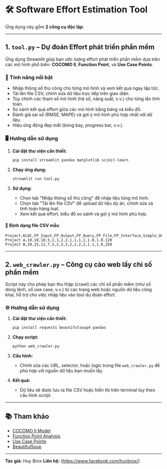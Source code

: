 # 🛠️ Software Effort Estimation Tool

Ứng dụng này gồm **2 công cụ độc lập**:

---

## 1. `tool.py` – Dự đoán Effort phát triển phần mềm

Ứng dụng Streamlit giúp bạn ước lượng effort phát triển phần mềm dựa trên các mô hình phổ biến: **COCOMO II**, **Function Point**, và **Use Case Points**.

### 🚀 Tính năng nổi bật

- Nhập thông số thủ công cho từng mô hình và xem kết quả ngay lập tức.
- Tải lên file CSV, chỉnh sửa dữ liệu trực tiếp trên giao diện.
- Tùy chỉnh các tham số mô hình (hệ số, năng suất, v.v.) cho từng lần tính toán.
- So sánh kết quả effort giữa các mô hình bằng bảng và biểu đồ.
- Đánh giá sai số (RMSE, MAPE) và gợi ý mô hình phù hợp nhất với dữ liệu.
- Hiệu ứng động đẹp mắt (bóng bay, progress bar, v.v.).

### 🖥️ Hướng dẫn sử dụng

1. **Cài đặt thư viện cần thiết:**
    ```bash
    pip install streamlit pandas matplotlib scikit-learn
    ```

2. **Chạy ứng dụng:**
    ```bash
    streamlit run tool.py
    ```

3. **Sử dụng:**
    - Chọn tab "Nhập thông số thủ công" để nhập liệu từng mô hình.
    - Chọn tab "Tải lên file CSV" để upload dữ liệu dự án, chỉnh sửa và tính toán hàng loạt.
    - Xem kết quả effort, biểu đồ so sánh và gợi ý mô hình phù hợp.

#### 📄 Định dạng file CSV mẫu

```csv
Project,KLOC,FP_Input,FP_Output,FP_Query,FP_File,FP_Interface,Simple_UC,Average_UC,Complex_UC,Actor_Simple,Actor_Avg,Actor_Complex,TCF,ECF,ACTUAL_EFFORT
Project A,10,10,10,5,2,1,2,2,1,1,1,1,1.0,1.0,120
Project B,20,15,12,7,3,2,3,3,2,2,2,2,1.1,1.0,250
```

---

## 2. `web_crawler.py` – Công cụ cào web lấy chỉ số phần mềm

Script này cho phép bạn thu thập (crawl) các chỉ số phần mềm (như số dòng lệnh, số use case, v.v.) từ các trang web hoặc nguồn dữ liệu công khai, hỗ trợ cho việc nhập liệu vào tool dự đoán effort.

### ⚙️ Hướng dẫn sử dụng

1. **Cài đặt thư viện cần thiết:**
    ```bash
    pip install requests beautifulsoup4 pandas
    ```

2. **Chạy script:**
    ```bash
    python web_crawler.py
    ```

3. **Cấu hình:**
    - Chỉnh sửa các URL, selector, hoặc logic trong file `web_crawler.py` để phù hợp với nguồn dữ liệu bạn muốn lấy.

4. **Kết quả:**
    - Dữ liệu sẽ được lưu ra file CSV hoặc hiển thị trên terminal tùy theo cấu hình script.

---

## 📚 Tham khảo

- [COCOMO II Model](https://en.wikipedia.org/wiki/COCOMO)
- [Function Point Analysis](https://en.wikipedia.org/wiki/Function_point)
- [Use Case Points](https://en.wikipedia.org/wiki/Use_Case_Points)
- [BeautifulSoup](https://www.crummy.com/software/BeautifulSoup/bs4/doc/)

---

**Tác giả:** Huy Brox
**Liên hệ:** (https://www.facebook.com/huybrox/)
